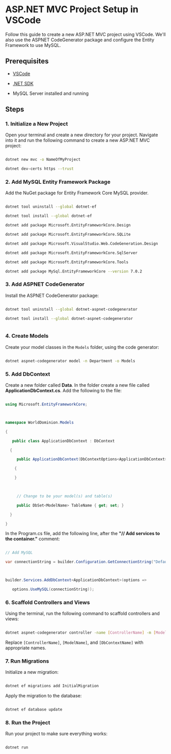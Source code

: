# ASP.NET MVC Project Setup in VSCode



Follow this guide to create a new ASP.NET MVC project using VSCode. We'll also use the ASPNET CodeGenerator package and configure the Entity Framework to use MySQL.



## Prerequisites



- [VSCode](https://code.visualstudio.com/)

- [.NET SDK](https://dotnet.microsoft.com/download)

- MySQL Server installed and running



## Steps



### 1. Initialize a New Project



Open your terminal and create a new directory for your project. Navigate into it and run the following command to create a new ASP.NET MVC project:



```bash

dotnet new mvc -o NameOfMyProject

dotnet dev-certs https --trust

```



### 2. Add MySQL Entity Framework Package



Add the NuGet package for Entity Framework Core MySQL provider.



```bash

dotnet tool uninstall --global dotnet-ef

dotnet tool install --global dotnet-ef

dotnet add package Microsoft.EntityFrameworkCore.Design

dotnet add package Microsoft.EntityFrameworkCore.SQLite

dotnet add package Microsoft.VisualStudio.Web.CodeGeneration.Design

dotnet add package Microsoft.EntityFrameworkCore.SqlServer

dotnet add package Microsoft.EntityFrameworkCore.Tools

dotnet add package MySql.EntityFrameworkCore --version 7.0.2

```



### 3. Add ASPNET CodeGenerator



Install the ASPNET CodeGenerator package:



```bash

dotnet tool uninstall --global dotnet-aspnet-codegenerator

dotnet tool install --global dotnet-aspnet-codegenerator



```



### 4. Create Models



Create your model classes in the `Models` folder, using the code generator:

```bash

dotnet aspnet-codegenerator model -n Department -o Models

```



### 5. Add DbContext



Create a new folder called **Data**. In the folder create a new file called **ApplicationDbContext.cs**. Add the following to the file:

```csharp

using Microsoft.EntityFrameworkCore;



namespace WorldDominion.Models

{

   public class ApplicationDbContext : DbContext

  {

     public ApplicationDbContext(DbContextOptions<ApplicationDbContext> options) : base(options)

    {

    }

     

     // Change to be your model(s) and table(s)

     public DbSet<ModelName> TableName { get; set; }

  }

}

```



In the Program.cs file, add the following line, after the **"// Add services to the container."** comment:

```csharp

// Add MySQL

var connectionString = builder.Configuration.GetConnectionString("Default") ?? throw new InvalidOperationException("Connection string not found.");



builder.Services.AddDbContext<ApplicationDbContext>(options => 

   options.UseMySQL(connectionString));

```



### 6. Scaffold Controllers and Views



Using the terminal, run the following command to scaffold controllers and views:



```bash

dotnet aspnet-codegenerator controller -name [ControllerName] -m [ModelName] -dc [DbContextName] --relativeFolderPath Controllers --useDefaultLayout --referenceScriptLibraries

```



Replace `[ControllerName]`, `[ModelName]`, and `[DbContextName]` with appropriate names.



### 7. Run Migrations



Initialize a new migration:



```bash

dotnet ef migrations add InitialMigration

```



Apply the migration to the database:



```bash

dotnet ef database update

```



### 8. Run the Project



Run your project to make sure everything works:



```bash

dotnet run

```
